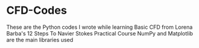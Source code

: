 # CFD-Codes
These are the Python codes I wrote while learning Basic CFD from Lorena Barba's 12 Steps To Navier Stokes Practical Course
NumPy and Matplotlib are the main libraries used
